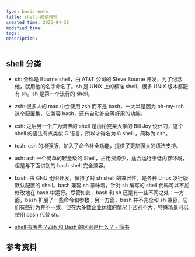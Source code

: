 ```yaml
---
type: basic-note
title: shell-阅读材料
created_time: 2025-04-28
modified_time:
tags:
description:
---
```


## shell 分类

- sh: 全称是 Bourne shell，由 AT&T 公司的 Steve Bourne 开发，为了纪念他，就用他的名字命名了。sh 是 UNIX 上的标准 shell，很多 UNIX 版本都配有 sh。sh 是第一个流行的 shell。
- zsh: 很多人的 mac 中会使用 zsh 而不是 bash，一大半是因为 oh-my-zsh 这个配置集，它兼容 bash，还有自动补全等好用的功能。
- csh: 之后另一个广为流传的 shell 是由柏克莱大学的 Bill Joy 设计的，这个 shell 的语法有点类似 C 语言，所以才得名为 C shell ，简称为 csh。
- tcsh: csh 的增强版，加入了命令补全功能，提供了更加强大的语法支持。
- ash: ash 一个简单的轻量级的 Shell，占用资源少，适合运行于低内存环境，但是与下面讲到的 bash shell 完全兼容。
- bash: 由 GNU 组织开发，保持了对 sh shell 的兼容性，是各种 Linux 发行版默认配置的 shell。bash 兼容 sh 意味着，针对 sh 编写的 shell 代码可以不加修改地在 bash 中运行。尽管如此，bash 和 sh 还是有一些不同之处：一方面，bash 扩展了一些命令和参数；另一方面，bash 并不完全和 sh 兼容，它们有些行为并不一致，但在大多数企业运维的情况下区别不大，特殊场景可以使用 bash 代替 sh。

- [shell 有哪些？Zsh 和 Bash 的区别是什么？ - 简书](https://www.jianshu.com/p/a891af6f87e0)

## 参考资料
